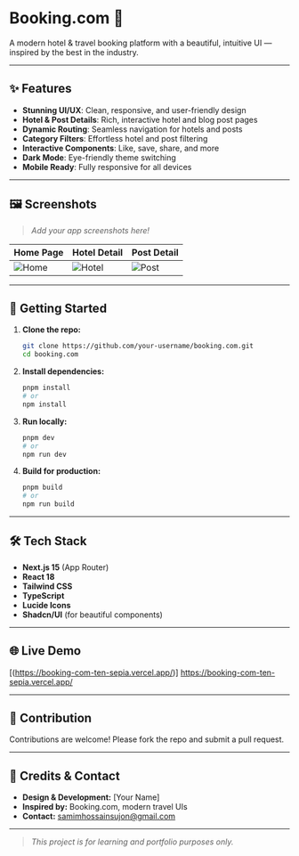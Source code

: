 # Booking.com 🏨

A modern hotel & travel booking platform with a beautiful, intuitive UI — inspired by the best in the industry.

---

## ✨ Features

- **Stunning UI/UX**: Clean, responsive, and user-friendly design
- **Hotel & Post Details**: Rich, interactive hotel and blog post pages
- **Dynamic Routing**: Seamless navigation for hotels and posts
- **Category Filters**: Effortless hotel and post filtering
- **Interactive Components**: Like, save, share, and more
- **Dark Mode**: Eye-friendly theme switching
- **Mobile Ready**: Fully responsive for all devices

---

## 🖼️ Screenshots

> _Add your app screenshots here!_

| Home Page                                            | Hotel Detail                                             | Post Detail                                            |
| ---------------------------------------------------- | -------------------------------------------------------- | ------------------------------------------------------ |
| ![Home](https://placehold.co/300x200?text=Home+Page) | ![Hotel](https://placehold.co/300x200?text=Hotel+Detail) | ![Post](https://placehold.co/300x200?text=Post+Detail) |

---

## 🚀 Getting Started

1. **Clone the repo:**
   ```bash
   git clone https://github.com/your-username/booking.com.git
   cd booking.com
   ```
2. **Install dependencies:**
   ```bash
   pnpm install
   # or
   npm install
   ```
3. **Run locally:**
   ```bash
   pnpm dev
   # or
   npm run dev
   ```
4. **Build for production:**
   ```bash
   pnpm build
   # or
   npm run build
   ```

---

## 🛠️ Tech Stack

- **Next.js 15** (App Router)
- **React 18**
- **Tailwind CSS**
- **TypeScript**
- **Lucide Icons**
- **Shadcn/UI** (for beautiful components)

---

## 🌐 Live Demo

[(https://booking-com-ten-sepia.vercel.app/)] https://booking-com-ten-sepia.vercel.app/

---

## 🤝 Contribution

Contributions are welcome! Please fork the repo and submit a pull request.

---

## 👤 Credits & Contact

- **Design & Development:** [Your Name]
- **Inspired by:** Booking.com, modern travel UIs
- **Contact:** samimhossainsujon@gmail.com

---

> _This project is for learning and portfolio purposes only._
